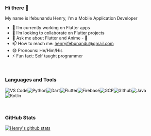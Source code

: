 ### Hi there 👋

My name is Ifebunandu Henry, I'm a Mobile Application Developer


<!--
**maykhid/maykhid** is a ✨ _special_ ✨ repository because its `README.md` (this file) appears on your GitHub profile.

Here are some ideas to get you started:

- 🔭 I’m currently working on ...
- 🌱 I’m currently learning Django (Django rest framework)
- 👯 I’m looking to collaborate on Flutter projects
- 🤔 I’m looking for help with DRF for Backend development
- 💬 Ask me about Flutter and Anime - 🌝
- 📫 How to reach me: henryifebunandu@gmail.com
- 😄 Pronouns: He/Him/His
- ⚡ Fun fact: Self taught programmer
-->

- 🔭 I’m currently working on Flutter apps
- 👯 I’m looking to collaborate on Flutter projects
- 💬 Ask me about Flutter and Anime - 🌝
- 📫 How to reach me: henryifebunandu@gmail.com
- 😄 Pronouns: He/Him/His
- ⚡ Fun fact: Self taught programmer
<br />

### Languages and Tools

![VS Code](https://img.shields.io/badge/VS_Code-blue?style=for-the-badge&logo=visual-studio-code)![Python](https://img.shields.io/badge/Python-lightgrey?style=for-the-badge&logo=python)![Dart](https://img.shields.io/badge/Dart-informational?style=for-the-badge&logo=dart)![Flutter](https://img.shields.io/badge/Flutter-informational?style=for-the-badge&logo=flutter)![Firebase](https://img.shields.io/badge/Firebase-yellow?style=for-the-badge&logo=firebase&)![GCP](https://img.shields.io/badge/Google_Cloud-lightgrey?style=for-the-badge&logo=google-cloud)![Github](https://img.shields.io/badge/Github-black?style=for-the-badge&logo=github)![Java](https://img.shields.io/badge/Java-red?style=for-the-badge&logo=java)![Kotlin](https://img.shields.io/badge/Kotlin-pink?style=for-the-badge&logo=kotlin)

<br />


### GitHub Stats

[![Henry's github stats](https://github-readme-stats.vercel.app/api?username=maykhid&show_icons=true)](https://github.com/maykhid/github-readme-stats)


<!-- [![Top Langs](https://github-readme-stats.vercel.app/api/top-langs/?username=maykhid)](https://github.com/maykhid/github-readme-stats) -->
